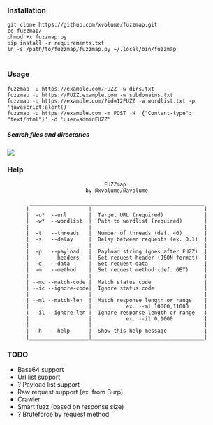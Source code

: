<h3>Installation</h3>
<code>git clone https://github.com/xvolume/fuzzmap.git</code><br>
<code>cd fuzzmap/</code><br>
<code>chmod +x fuzzmap.py</code><br>
<code>pip install -r requirements.txt</code><br>
<code>ln -s /path/to/fuzzmap/fuzzmap.py ~/.local/bin/fuzzmap</code><br>
<br>
<h3>Usage</h3>
    <code>fuzzmap -u https://example.com/FUZZ -w dirs.txt</code><br>
    <code>fuzzmap -u https://FUZZ.example.com -w subdomains.txt</code><br>
    <code>fuzzmap -u https://example.com/?id=12FUZZ -w wordlist.txt -p 'javascript:alert()'</code><br>
    <code>fuzzmap -u https://example.com -m POST -H '{"Content-type": "text/html"}' -d 'user=adminFUZZ'</code><br>
<h5>Search files and directories</h5>
<a href="https://asciinema.org/a/339470" target="_blank"><img src="https://asciinema.org/a/339470.svg" /></a>
<br>
<h3>Help</h3>

                                   FUZZmap
                             by @xvolume/@avolume

           ________________________________________________________
          |                   |                                    |
          |  -u*  --url       |  Target URL (required)             |
          |  -w*  --wordlist  |  Path to wordlist (required)       |
          |                   |                                    |
          |  -t   --threads   |  Number of threads (def. 40)       |
          |  -s   --delay     |  Delay between requests (ex. 0.1)  |
          |                   |                                    |
          |  -p   --payload   |  Payload string (goes after FUZZ)  |
          |  -    --headers   |  Set request header (JSON format)  |
          |  -d   --data      |  Set request data                  |
          |  -m   --method    |  Set request method (def. GET)     |
          |                   |                                    |
          | --mc --match-code |  Match status code                 |
          | --ic --ignore-code|  Ignore status code                |
          |                   |                                    |
          | --ml --match-len  |  Match response length or range    |
          |                   |           ex. --ml 10000,11000     |
          | --il --ignore-len |  Ignore response length or range   |
          |                   |           ex. --il 0,1000          |
          |                   |                                    |
          |  -h   --help      |  Show this help message            |
          |___________________|____________________________________|
<h3>TODO</h3>
<ul>
    <li>  Base64 support</li>
    <li>  Url list support</li>
    <li>? Payload list support</li>
    <li>  Raw request support (ex. from Burp)</li>
    <li>  Crawler</li>
    <li>  Smart fuzz (based on response size)</li>
    <li>? Bruteforce by request method</li>
</ul>
